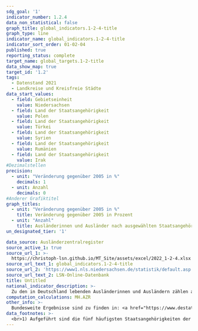 ```yaml
---
sdg_goal: '1'
indicator_number: 1.2.4
data_non_statistical: false
graph_title: global_indicators.1-2-4-title
graph_type: line
indicator_name: global_indicators.1-2-4-title
indicator_sort_order: 01-02-04
published: true
reporting_status: complete
target_name: global_targets.1-2-title
data_show_map: true
target_id: '1.2'
tags:
  - Datenstand 2021
  - Landkreise und Kreisfreie Städte
data_start_values:
  - field: Gebietseinheit
    value: Niedersachsen
  - field: Land der Staatsangehörigkeit
    value: Polen
  - field: Land der Staatsangehörigkeit
    value: Türkei
  - field: Land der Staatsangehörigkeit
    value: Syrien
  - field: Land der Staatsangehörigkeit
    value: Rumänien
  - field: Land der Staatsangehörigkeit
    value: Irak
#Dezimalstellen
precision:
  - unit: "Veränderung gegenüber 2005 in %"
    decimals: 1
  - unit: Anzahl
    decimals: 0
#Anderer Grafiktitel
graph_titles:
  - unit: "Veränderung gegenüber 2005 in %"
    title: Veränderung gegenüber 2005 in Prozent
  - unit: "Anzahl"
    title: Ausländerinnen und Ausländer nach ausgewählten Staatsangehörigkeiten
un_designated_tier: '1'

data_source: Ausländerzentralregister
source_active_1: true
source_url_1: >-
  https://christoph-lsn.github.io/MT_Site/assets/excel/2022_1-2-4.xlsx
source_url_text_1: global_indicators.1-2-4-title
source_url_2: 'https://www1.nls.niedersachsen.de/statistik/default.asp'
source_url_text_2: LSN-Online-Datenbank
title: Untitled
national_indicator_description: >-
  Zu den in Deutschland lebenden Ausländerinnen und Ausländern zählen alle Personen, die nicht die deutsche Staatsangehörigkeit besitzen und die sich nicht nur für einen kurzen Zeitraum in Deutschland aufhalten. Die Staatsangehörigkeit ist eine besondere Rechtsbeziehung, die eine Person einem bestimmten Staat zuordnet. In allen anderen Staaten außer ihrem Heimatstaat ist eine Person Ausländerin bzw. Ausländer. Personen, die keine Staatsangehörigkeit besitzen, sind staatenlos. Deutsche, die zugleich eine fremde Staatsangehörigkeit besitzen, zählen nicht zur ausländischen Bevölkerung. Abgebildet werden die fünf häufigsten Staatsangehörigkeiten der Ausländerinnen und Ausländer im aktuellen Berichtsjahr.
computation_calculations: MH.AZR
other_info: >-
  Bundesweite Ergebnisse sind zu finden in: <a href="https://www.destatis.de" target="_blank">Statistisches Bundesamt</a>: Fachserie 1 Reihe 2.2, Bevölkerung und Erwerbstätigkeit, Bevölkerung mit Migrationshintergrund (erscheint jährlich).
data_footnotes: >-
  <br>1) Aufgeführt sind die fünf häufigsten Staatsangehörigkeiten der Ausländerinnen und Ausländer im jeweiligen Berichtsjahr in Niedersachsen.
---
```

